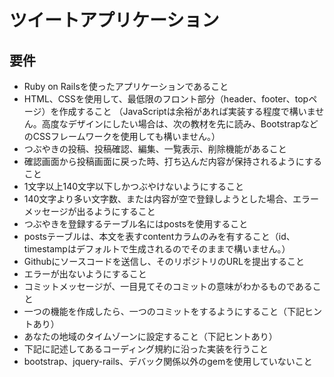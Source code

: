 # ツイートアプリケーション


## 要件
- Ruby on Railsを使ったアプリケーションであること  
- HTML、CSSを使用して、最低限のフロント部分（header、footer、topページ）を作成すること
（JavaScriptは余裕があれば実装する程度で構いません。高度なデザインにしたい場合は、次の教材を先に読み、BootstrapなどのCSSフレームワークを使用しても構いません。）  
- つぶやきの投稿、投稿確認、編集、一覧表示、削除機能があること
- 確認画面から投稿画面に戻った時、打ち込んだ内容が保持されるようにすること  
- 1文字以上140文字以下しかつぶやけないようにすること  
- 140文字より多い文字数、または内容が空で登録しようとした場合、エラーメッセージが出るようにすること  
- つぶやきを登録するテーブル名にはpostsを使用すること
- postsテーブルは、本文を表すcontentカラムのみを有すること（id、timestampはデフォルトで生成されるのでそのままで構いません。）
- Githubにソースコードを送信し、そのリポジトリのURLを提出すること  
- エラーが出ないようにすること
- コミットメッセージが、一目見てそのコミットの意味がわかるものであること
- 一つの機能を作成したら、一つのコミットをするようにすること（下記ヒントあり）
- あなたの地域のタイムゾーンに設定すること（下記ヒントあり）
- 下記に記述してあるコーディング規約に沿った実装を行うこと
- bootstrap、jquery-rails、デバック関係以外のgemを使用していないこと

